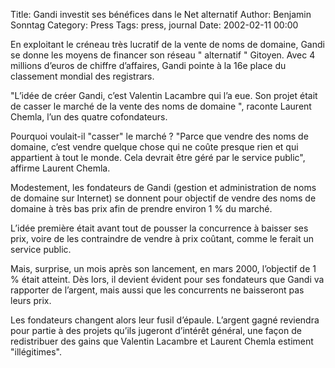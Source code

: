 Title: Gandi investit ses bénéfices dans le Net alternatif
Author: Benjamin Sonntag
Category: Press
Tags: press, journal
Date: 2002-02-11 00:00

En exploitant le créneau très lucratif de la vente de noms de domaine, Gandi se
donne les moyens de financer son réseau " alternatif " Gitoyen. Avec 4 millions
d’euros de chiffre d’affaires, Gandi pointe à la 16e place du classement mondial
des registrars.

"L’idée de créer Gandi, c’est Valentin Lacambre qui l’a eue. Son projet était de
casser le marché de la vente des noms de domaine ", raconte Laurent Chemla, l’un
des quatre cofondateurs.

Pourquoi voulait-il "casser" le marché ? "Parce que vendre des noms de domaine,
c’est vendre quelque chose qui ne coûte presque rien et qui appartient à tout le
monde. Cela devrait être géré par le service public", affirme Laurent Chemla.

Modestement, les fondateurs de Gandi (gestion et administration de noms de
domaine sur Internet) se donnent pour objectif de vendre des noms de domaine à
très bas prix afin de prendre environ 1 % du marché.

L’idée première était avant tout de pousser la concurrence à baisser ses prix,
voire de les contraindre de vendre à prix coûtant, comme le ferait un service
public.

Mais, surprise, un mois après son lancement, en mars 2000, l’objectif de 1 %
était atteint. Dès lors, il devient évident pour ses fondateurs que Gandi va
rapporter de l’argent, mais aussi que les concurrents ne baisseront pas leurs
prix.

Les fondateurs changent alors leur fusil d’épaule. L’argent gagné reviendra pour
partie à des projets qu’ils jugeront d’intérêt général, une façon de
redistribuer des gains que Valentin Lacambre et Laurent Chemla estiment
"illégitimes".
